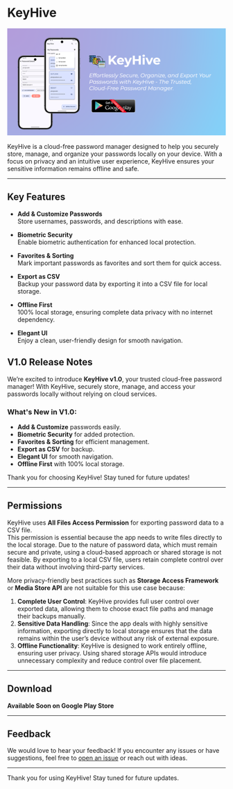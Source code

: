 # KeyHive

![KeyHive Feature Graphic](screenshots/Key-Hive-Feature-Graphic-Coming-Soon.png)

KeyHive is a cloud-free password manager designed to help you securely store, manage, and organize your passwords locally on your device. With a focus on privacy and an intuitive user experience, KeyHive ensures your sensitive information remains offline and safe.

---

## Key Features

- **Add & Customize Passwords**  
  Store usernames, passwords, and descriptions with ease.

- **Biometric Security**  
  Enable biometric authentication for enhanced local protection.

- **Favorites & Sorting**  
  Mark important passwords as favorites and sort them for quick access.

- **Export as CSV**  
  Backup your password data by exporting it into a CSV file for local storage.

- **Offline First**  
  100% local storage, ensuring complete data privacy with no internet dependency.

- **Elegant UI**  
  Enjoy a clean, user-friendly design for smooth navigation.


## V1.0 Release Notes

We’re excited to introduce **KeyHive v1.0**, your trusted cloud-free password manager! With KeyHive, securely store, manage, and access your passwords locally without relying on cloud services.

### What's New in V1.0:
- **Add & Customize** passwords easily.
- **Biometric Security** for added protection.
- **Favorites & Sorting** for efficient management.
- **Export as CSV** for backup.
- **Elegant UI** for smooth navigation.
- **Offline First** with 100% local storage.

Thank you for choosing KeyHive! Stay tuned for future updates!

---

## Permissions

KeyHive uses **All Files Access Permission** for exporting password data to a CSV file.  
This permission is essential because the app needs to write files directly to the local storage. Due to the nature of password data, which must remain secure and private, using a cloud-based approach or shared storage is not feasible. By exporting to a local CSV file, users retain complete control over their data without involving third-party services.

More privacy-friendly best practices such as **Storage Access Framework** or **Media Store API** are not suitable for this use case because:
1. **Complete User Control**: KeyHive provides full user control over exported data, allowing them to choose exact file paths and manage their backups manually.
2. **Sensitive Data Handling**: Since the app deals with highly sensitive information, exporting directly to local storage ensures that the data remains within the user’s device without any risk of external exposure.
3. **Offline Functionality**: KeyHive is designed to work entirely offline, ensuring user privacy. Using shared storage APIs would introduce unnecessary complexity and reduce control over file placement.

---

## Download

**Available Soon on Google Play Store**

---

## Feedback

We would love to hear your feedback! If you encounter any issues or have suggestions, feel free to [open an issue](https://github.com/ShyamSundhar1411/Key-Hive-Kotlin/issues) or reach out with ideas.

---

Thank you for using KeyHive! Stay tuned for future updates.
